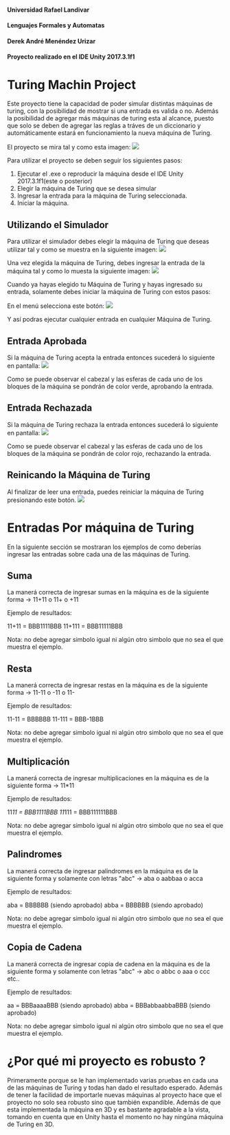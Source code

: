 #### Universidad Rafael Landivar
#### Lenguajes Formales y Automatas
#### Derek André Menéndez Urizar
#### Proyecto realizado en el IDE Unity 2017.3.1f1

# Turing Machin Project
Este proyecto tiene la capacidad de poder simular distintas máquinas de turing, con la posibilidad de mostrar si una entrada es valida o no. Además la posibilidad
de agregar más máquinas de turing esta al alcance, puesto que solo se deben de agregar las reglas a tráves de un diccionario y automáticamente estará en funcionamiento la
nueva máquina de Turing.

El proyecto se mira tal y como esta imagen:
![](https://i.imgur.com/J7nbqCd.png)

Para utilizar el proyecto se deben seguir los siguientes pasos:

 1. Ejecutar el .exe o reproducir la máquina desde el IDE Unity 2017.3.1f1(este o posterior)
 2. Elegir la máquina de Turing que se desea simular
 3. Ingresar la entrada para la máquina de Turing seleccionada.
 4. Iniciar la máquina.

## Utilizando el Simulador

Para utilizar el simulador debes elegir la máquina de Turing que deseas utilizar tal y como se muestra en la siguiente imagen:
![](https://i.imgur.com/If9ghr6.png)

Una vez elegida la máquina de Turing, debes ingresar la entrada de la máquina tal y como lo muesta la siguiente imagen:
![](https://i.imgur.com/MJbkVoP.png)

Cuando ya hayas elegido tu Máquina de Turing y hayas ingresado su entrada, solamente debes iniciar la máquina de Turing con estos
pasos:

En el menú selecciona este botón:
![](https://imgur.com/77TvaMu)

Y así podras ejecutar cualquier entrada en cualquier Máquina de Turing.

## Entrada Aprobada

Si la máquina de Turing acepta la entrada entonces sucederá lo siguiente en pantalla:
![](https://i.imgur.com/iNQn1G4.png)

Como se puede observar el cabezal y las esferas de cada uno de los bloques de la máquina se pondrán de color verde, aprobando la entrada.

## Entrada Rechazada

Si la máquina de Turing rechaza la entrada entonces sucederá lo siguiente en pantalla:
![](https://i.imgur.com/HWhng1B.png)

Como se puede observar el cabezal y las esferas de cada uno de los bloques de la máquina se pondrán de color rojo, rechazando la entrada.

## Reinicando la Máquina de Turing

Al finalizar de leer una entrada, puedes reiniciar la máquina de Turing presionando este botón.
![](https://i.imgur.com/bSM5kV2.png)

# Entradas Por máquina de Turing

En la siguiente sección se mostraran los ejemplos de como deberías ingresar las entradas sobre cada una de las máquinas de Turing.

## Suma

La manerá correcta de ingresar sumas en la máquina es de la siguiente forma -> 11+11 o 11+ o +11

Ejemplo de resultados:

11+11 = BBB1111BBB
11+111 = BBB11111BBB

Nota: no debe agregar simbolo igual ni algún otro simbolo que no sea el que muestra el ejemplo.

## Resta

La manerá correcta de ingresar restas en la máquina es de la siguiente forma -> 11-11 o -11 o 11-

Ejemplo de resultados:

11-11 = BBBBBB
11-111 = BBB-1BBB

Nota: no debe agregar simbolo igual ni algún otro simbolo que no sea el que muestra el ejemplo.

## Multiplicación

La manerá correcta de ingresar multiplicaciones en la máquina es de la siguiente forma -> 11*11

Ejemplo de resultados:

11*11 = BBB1111BBB
11*111 = BBB111111BBB

Nota: no debe agregar simbolo igual ni algún otro simbolo que no sea el que muestra el ejemplo.

## Palindromes

La manerá correcta de ingresar palindromes en la máquina es de la siguiente forma y solamente con letras "abc" -> aba o aabbaa o acca

Ejemplo de resultados:

aba = BBBBBB (siendo aprobado)
abba = BBBBBB (siendo aprobado)

Nota: no debe agregar simbolo igual ni algún otro simbolo que no sea el que muestra el ejemplo.

## Copia de Cadena

La manerá correcta de ingresar copia de cadena en la máquina es de la siguiente forma y solamente con letras "abc" -> abc o abbc o aaa o ccc etc..

Ejemplo de resultados:

aa = BBBaaaaBBB (siendo aprobado)
abba = BBBabbaabbaBBB (siendo aprobado)

Nota: no debe agregar simbolo igual ni algún otro simbolo que no sea el que muestra el ejemplo.

# ¿Por qué mi proyecto es robusto ?

Primeramente porque se le han implementado varias pruebas en cada una de las máquinas de Turing y todas han dado el resultado esperado. Además de tener
la facilidad de importarle nuevas máquinas al proyecto hace que el proyecto no solo sea robusto sino que también expandible. Además de que esta implementada
la máquina en 3D y es bastante agradable a la vista, tomando en cuenta que en Unity hasta el momento no hay ningúna máquina de Turing en 3D.







